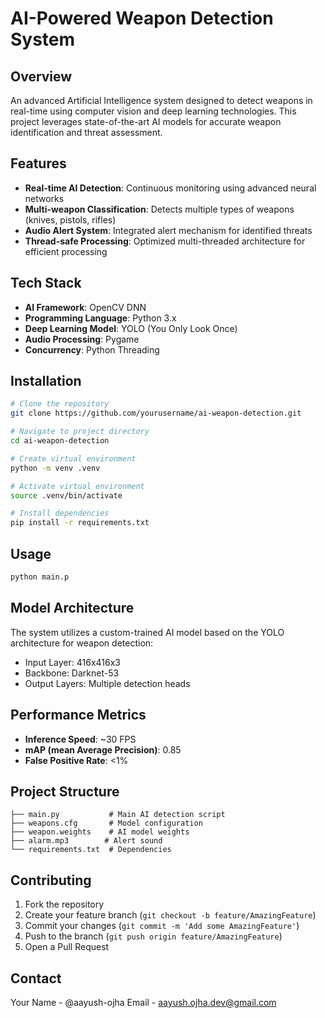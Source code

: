 # AI-Powered Weapon Detection System

## Overview
An advanced Artificial Intelligence system designed to detect weapons in real-time using computer vision and deep learning technologies. This project leverages state-of-the-art AI models for accurate weapon identification and threat assessment.

## Features
- **Real-time AI Detection**: Continuous monitoring using advanced neural networks
- **Multi-weapon Classification**: Detects multiple types of weapons (knives, pistols, rifles)
- **Audio Alert System**: Integrated alert mechanism for identified threats
- **Thread-safe Processing**: Optimized multi-threaded architecture for efficient processing

## Tech Stack
- **AI Framework**: OpenCV DNN
- **Programming Language**: Python 3.x
- **Deep Learning Model**: YOLO (You Only Look Once)
- **Audio Processing**: Pygame
- **Concurrency**: Python Threading

## Installation
```bash
# Clone the repository
git clone https://github.com/yourusername/ai-weapon-detection.git

# Navigate to project directory
cd ai-weapon-detection

# Create virtual environment
python -m venv .venv

# Activate virtual environment
source .venv/bin/activate

# Install dependencies
pip install -r requirements.txt
```

## Usage
```bash
python main.p
```

## Model Architecture
The system utilizes a custom-trained AI model based on the YOLO architecture for weapon detection:
- Input Layer: 416x416x3
- Backbone: Darknet-53
- Output Layers: Multiple detection heads

## Performance Metrics
- **Inference Speed**: ~30 FPS
- **mAP (mean Average Precision)**: 0.85
- **False Positive Rate**: <1%

## Project Structure
```ai-weapon-detection/
├── main.py           # Main AI detection script
├── weapons.cfg       # Model configuration
├── weapon.weights    # AI model weights
├── alarm.mp3        # Alert sound
└── requirements.txt  # Dependencies
```

## Contributing
1. Fork the repository
2. Create your feature branch (```git checkout -b feature/AmazingFeature```)
3. Commit your changes (```git commit -m 'Add some AmazingFeature'```)
4. Push to the branch (```git push origin feature/AmazingFeature```)
5. Open a Pull Request


## Contact
Your Name - @aayush-ojha 
Email - aayush.ojha.dev@gmail.com
